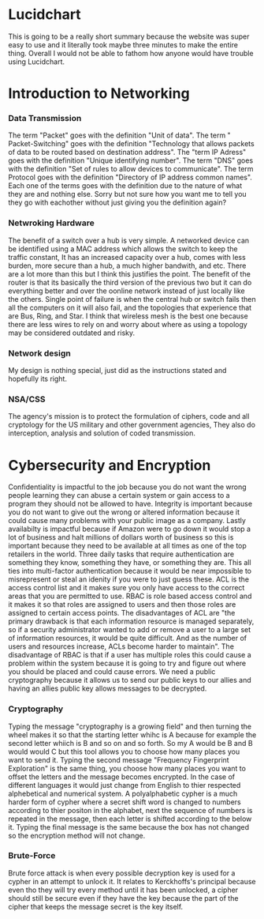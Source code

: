 # Lucidchart
This is going to be a really short summary because the website was super easy to use and it literally took maybe three minutes to make the entire thing. Overall I would not be able to fathom how anyone would have trouble using Lucidchart.

# Introduction to Networking

### Data Transmission
The term "Packet" goes with the definition "Unit of data". The term " Packet-Switching" goes with the definition "Technology that allows packets of data to be routed based on destination address". The "term IP Adress" goes with the definition "Unique identifying number". The term "DNS" goes with the definition "Set of rules to allow devices to communicate". The term Protocol goes with the definition "Directory of IP address common names". Each one of the terms goes with the definition due to the nature of what they are and nothing else. Sorry but not sure how you want me to tell you they go with eachother without just giving you the definition again? 

### Netwroking Hardware
The benefit of a switch over a hub is very simple. A networked device can be identified using a MAC address which allows the switch to keep the traffic constant, It has an increased capacity over a hub, comes with less burden, more secure than a hub, a much higher bandwith, and etc. There are a lot more than this but I think this justifies the point. The benefit of the router is that its basically the third version of the previous two but it can do everything better and over the oonline network instead of just locally like the others. Single point of failure is when the central hub or switch fails then all the computers on it will also fail, and the topologies that experience that are Bus, Ring, and Star. I think that wireless mesh is the best one because there are less wires to rely on and worry about where as using a topology may be considered outdated and risky.

### Network design 
My design is nothing special, just did as the instructions stated and hopefully its right. 

### NSA/CSS
The agency's mission is to protect the formulation of ciphers, code and all cryptology for the US military and other government agencies, They also do interception, analysis and solution of coded transmission. 

# Cybersecurity and Encryption
Confidentiality is impactful to the job because you do not want the wrong people learning they can abuse a certain system or gain access to a program they should not be allowed to have. Integrity is important because you do not want to give out the wrong or altered information because it could cause many problems with your public image as a company. Lastly availabilty is impactful because if Amazon were to go down it would stop a lot of business and halt millions of dollars worth of business so this is important because they need to be available at all times as one of the top retailers in the world. Three daily tasks that require authentication are something they know, something they have, or something they are. This all ties into multi-factor authentication because it would be near impossible to misrepresent or steal an idenity if you were to just guess these. ACL is the access control list and it makes sure you only have access to the correct areas that you are permitted to use. RBAC is role based access control and it makes it so that roles are assigned to users and then those roles are assigned to certain access points. The disadvantages of ACL are "the primary drawback is that each information resource is managed separately, so if a security administrator wanted to add or remove a user to a large set of information resources, it would be quite difficult. And as the number of users and resources increase, ACLs become harder to maintain". The disadvantage of RBAC is that if a user has multiple roles this could cause a problem within the system because it is going to try and figure out where you should be placed and could cause errors. We need a public cryptography because it allows us to send our public keys to our allies and having an allies public key allows messages to be decrypted.

### Cryptography
Typing the message "cryptography is a growing field" and then turning the wheel makes it so that the starting letter whihc is A because for example the second letter whiich is B and so on and so forth. So my A would be B and B would would C but this tool allows you to choose how many places you want to send it. Typing the second message "Frequency Fingerprint Exploration" is the same thing, you choose how many places you want to offset the letters and the message becomes encrypted. In the case of different languages it would just change from English to thier respected alphebetical and numerical system. A polyalphabetic cypher is a much harder form of cypher where a secret shift word is changed to numbers according to thier positon in the alphabet, next the sequence of numbers is repeated in the message, then each letter is shifted according to the below it. Typing the final message is the same because the box has not changed so the encryption method will not change. 

### Brute-Force
Brute force attack is when every possible decryption key is used for a cypher in an attempt to unlock it. It relates to Kerckhoffs's principal because even tho they will try every method until it has been unlocked, a cipher should still be secure even if they have the key because the part of the cipher that keeps the message secret is the key itself.


